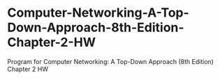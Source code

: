 # Computer-Networking-A-Top-Down-Approach-8th-Edition-Chapter-2-HW
Program for Computer Networking: A Top-Down Approach (8th Edition) Chapter 2 HW

